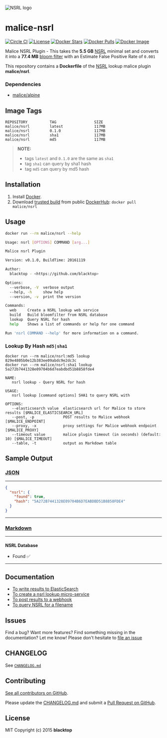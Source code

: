 ![NSRL logo](https://raw.githubusercontent.com/malice-plugins/nsrl/master/docs/logo.png)

# malice-nsrl

[![Circle CI](https://circleci.com/gh/malice-plugins/nsrl.png?style=shield)](https://circleci.com/gh/malice-plugins/nsrl) [![License](http://img.shields.io/:license-mit-blue.svg)](http://doge.mit-license.org) [![Docker Stars](https://img.shields.io/docker/stars/malice/nsrl.svg)](https://hub.docker.com/r/malice/nsrl/) [![Docker Pulls](https://img.shields.io/docker/pulls/malice/nsrl.svg)](https://hub.docker.com/r/malice/nsrl/) [![Docker Image](https://img.shields.io/badge/docker%20image-117MB-blue.svg)](https://hub.docker.com/r/malice/nsrl/)

Malice NSRL Plugin - This takes the **5.5 GB** [NSRL](http://www.nsrl.nist.gov/Downloads.htm) minimal set and converts it into a **77.4 MB** [bloom filter](https://en.wikipedia.org/wiki/Bloom_filter) with an Estimate False Positive Rate of `0.001`

This repository contains a **Dockerfile** of the [NSRL](http://www.nsrl.nist.gov) lookup malice plugin **malice/nsrl**.

### Dependencies

- [malice/alpine](https://hub.docker.com/r/malice/alpine/)

## Image Tags

```
REPOSITORY          TAG                 SIZE
malice/nsrl         latest              117MB
malice/nsrl         0.1.0               117MB
malice/nsrl         sha1                117MB
malice/nsrl         md5                 117MB
```

> **NOTE:**
>
> - tags `latest` and `0.1.0` are the same as `sha1`
> - tag `sha1` can query by sha1 hash
> - tag `md5` can query by md5 hash

## Installation

1. Install [Docker](https://www.docker.io/).
2. Download [trusted build](https://hub.docker.com/r/malice/nsrl/) from public [DockerHub](https://hub.docker.com): `docker pull malice/nsrl`

## Usage

```bash
docker run --rm malice/nsrl --help

Usage: nsrl [OPTIONS] COMMAND [arg...]

Malice nsrl Plugin

Version: v0.1.0, BuildTime: 20161119

Author:
  blacktop - <https://github.com/blacktop>

Options:
  --verbose, -V  verbose output
  --help, -h     show help
  --version, -v  print the version

Commands:
  web     Create a NSRL lookup web service
  build   Build bloomfilter from NSRL database
  lookup  Query NSRL for hash
  help    Shows a list of commands or help for one command

Run 'nsrl COMMAND --help' for more information on a command.
```

### Lookup By Hash `md5|sha1`

```
docker run --rm malice/nsrl:md5 lookup 829e4805b0e12b383ee09abdc9e2dc3c
docker run --rm malice/nsrl:sha1 lookup 5a272b7441328e09704b6d7eabdbd51b8858fde4
```

```
NAME:
   nsrl lookup - Query NSRL for hash

USAGE:
   nsrl lookup [command options] SHA1 to query NSRL with

OPTIONS:
   --elasticsearch value  elasticsearch url for Malice to store results [$MALICE_ELASTICSEARCH_URL]
   --post, -p             POST results to Malice webhook [$MALICE_ENDPOINT]
   --proxy, -x            proxy settings for Malice webhook endpoint [$MALICE_PROXY]
   --timeout value        malice plugin timeout (in seconds) (default: 10) [$MALICE_TIMEOUT]
   --table, -t            output as Markdown table
```

## Sample Output

### [JSON](https://github.com/malice-plugins/nsrl/blob/master/docs/results.json)

---

```json
{
  "nsrl": {
    "found": true,
    "hash": "5A272B7441328E09704B6D7EABDBD51B8858FDE4"
  }
}
```

---

### [Markdown](https://github.com/malice-plugins/nsrl/blob/master/docs/SAMPLE.md)

---

#### NSRL Database

- Found :white_check_mark:

---

## Documentation

- [To write results to ElasticSearch](https://github.com/malice-plugins/nsrl/blob/master/docs/elasticsearch.md)
- [To create a nsrl lookup micro-service](https://github.com/malice-plugins/nsrl/blob/master/docs/web.md)
- [To post results to a webhook](https://github.com/malice-plugins/nsrl/blob/master/docs/callback.md)
- [To query NSRL for a filename](https://github.com/malice-plugins/nsrl/blob/master/docs/query_filename.md)

## Issues

Find a bug? Want more features? Find something missing in the documentation? Let me know! Please don't hesitate to [file an issue](https://github.com/malice-plugins/nsrl/issues/new)

## CHANGELOG

See [`CHANGELOG.md`](https://github.com/malice-plugins/nsrl/blob/master/CHANGELOG.md)

## Contributing

[See all contributors on GitHub](https://github.com/malice-plugins/nsrl/graphs/contributors).

Please update the [CHANGELOG.md](https://github.com/malice-plugins/nsrl/blob/master/CHANGELOG.md) and submit a [Pull Request on GitHub](https://help.github.com/articles/using-pull-requests/).

## License

MIT Copyright (c) 2015 **blacktop**
